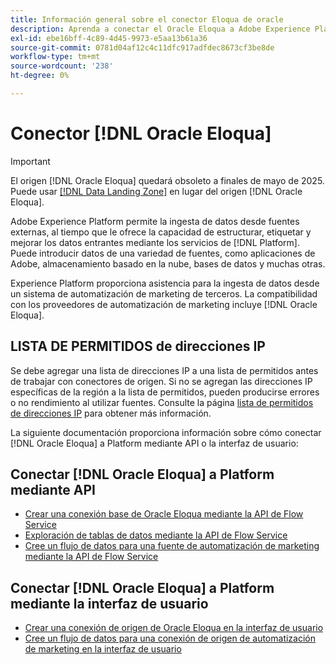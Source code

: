 ```yaml
---
title: Información general sobre el conector Eloqua de oracle
description: Aprenda a conectar el Oracle Eloqua a Adobe Experience Platform mediante API o la interfaz de usuario.
exl-id: ebe16bff-4c89-4d45-9973-e5aa13b61a36
source-git-commit: 0781d04af12c4c11dfc917adfdec8673cf3be8de
workflow-type: tm+mt
source-wordcount: '238'
ht-degree: 0%

---
```


# Conector [!DNL Oracle Eloqua]

>[!IMPORTANT]
>
>El origen [!DNL Oracle Eloqua] quedará obsoleto a finales de mayo de 2025. Puede usar [[!DNL Data Landing Zone]](../cloud-storage/data-landing-zone.md) en lugar del origen [!DNL Oracle Eloqua].

Adobe Experience Platform permite la ingesta de datos desde fuentes externas, al tiempo que le ofrece la capacidad de estructurar, etiquetar y mejorar los datos entrantes mediante los servicios de [!DNL Platform]. Puede introducir datos de una variedad de fuentes, como aplicaciones de Adobe, almacenamiento basado en la nube, bases de datos y muchas otras.

Experience Platform proporciona asistencia para la ingesta de datos desde un sistema de automatización de marketing de terceros. La compatibilidad con los proveedores de automatización de marketing incluye [!DNL Oracle Eloqua].

## LISTA DE PERMITIDOS de direcciones IP

Se debe agregar una lista de direcciones IP a una lista de permitidos antes de trabajar con conectores de origen. Si no se agregan las direcciones IP específicas de la región a la lista de permitidos, pueden producirse errores o no rendimiento al utilizar fuentes. Consulte la página [lista de permitidos de direcciones IP](../../ip-address-allow-list.md) para obtener más información.

La siguiente documentación proporciona información sobre cómo conectar [!DNL Oracle Eloqua] a Platform mediante API o la interfaz de usuario:

## Conectar [!DNL Oracle Eloqua] a Platform mediante API

* [Crear una conexión base de Oracle Eloqua mediante la API de Flow Service](../../tutorials/api/create/marketing-automation/oracle-eloqua.md)
* [Exploración de tablas de datos mediante la API de Flow Service](../../tutorials/api/explore/tabular.md)
* [Cree un flujo de datos para una fuente de automatización de marketing mediante la API de Flow Service](../../tutorials/api/collect/marketing-automation.md)

## Conectar [!DNL Oracle Eloqua] a Platform mediante la interfaz de usuario

* [Crear una conexión de origen de Oracle Eloqua en la interfaz de usuario](../../tutorials/ui/create/marketing-automation/oracle-eloqua.md)
* [Cree un flujo de datos para una conexión de origen de automatización de marketing en la interfaz de usuario](../../tutorials/ui/dataflow/marketing-automation.md)
